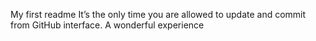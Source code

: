 My first readme
It’s the only time you are allowed to update and commit from GitHub interface.
A wonderful experience
